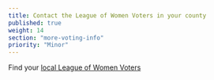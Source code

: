 ```yaml
---
title: Contact the League of Women Voters in your county
published: true
weight: 14
section: "more-voting-info"
priority: "Minor"
---
```

Find your [local League of Women Voters](https://cavotes.org/local)
